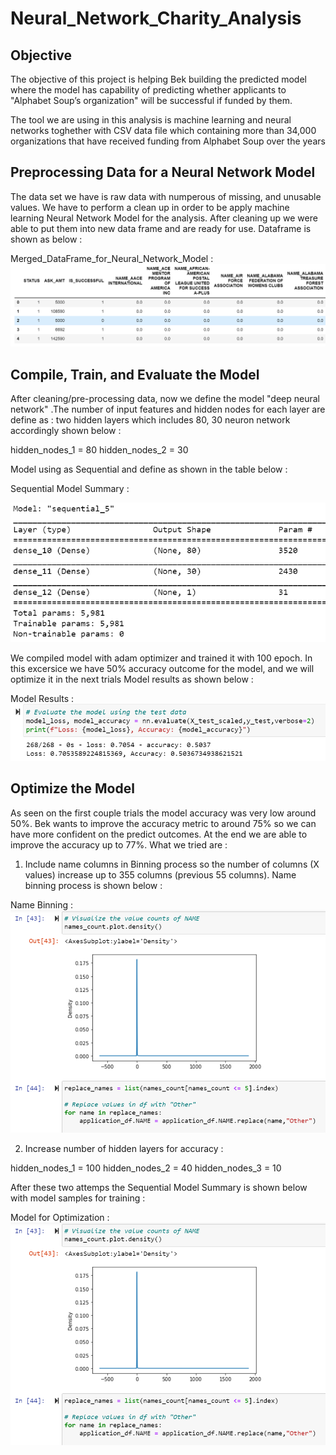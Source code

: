 # Neural_Network_Charity_Analysis

## Objective
The objective of this project is helping Bek building the predicted model where the model has capability of predicting whether applicants to "Alphabet Soup’s organization" will be successful if funded by them.

The tool we are using in this analysis is machine learning and neural networks toghether with CSV data file which containing more than 34,000 organizations that have received funding from Alphabet Soup over the years

## Preprocessing Data for a Neural Network Model

The data set we have is raw data with numperous of missing, and unusable values. We have to perform a clean up in order to be apply machine learning Neural Network Model for the analysis. After cleaning up we were able to put them into new data frame and are ready for use. Dataframe is shown as below :

Merged_DataFrame_for_Neural_Network_Model  : 
 ![alt text][Image1]
  
 [Image1]: https://github.com/ttan0408/Neural_Network_Charity_Analysis/blob/main/Merge_Dataframe.PNG "Merged_DataFrame_for_Neural_Network_Model"

## Compile, Train, and Evaluate the Model

After cleaning/pre-processing data, now we define the model "deep neural network" .The number of input features and hidden nodes for each layer are define as : two hidden layers which includes 80, 30 neuron network accordingly shown below :

hidden_nodes_1 = 80
hidden_nodes_2 = 30
 
Model using as Sequential and define as shown in the table below :

Sequential Model Summary  : 

 ![alt text][Image2]
  
 [Image2]: https://github.com/ttan0408/Neural_Network_Charity_Analysis/blob/main/Sequential_Model_Summary.PNG "Sequential Model Summary"


We compiled model with adam optimizer and trained it with 100 epoch. In this excersice we have 50% accuracy outcome for the model, and we will optimize it in the next trials
Model results as shown below :

Model Results  : 
 ![alt text][Image3]
  
 [Image3]: https://github.com/ttan0408/Neural_Network_Charity_Analysis/blob/main/First_Trained_Model.PNG "Model Results"


## Optimize the Model
As seen on the first couple trials the model accuracy was very low around 50%. Bek wants to improve the accuracy metric to around 75% so we can have more confident on the predict outcomes. At the end we are able to improve the accuracy up to 77%. What we tried are : 

1) Include name columns in Binning process so the number of columns (X values) increase up to 355 columns (previous 55 columns). Name binning process is shown below :

Name Binning  : 
 ![alt text][Image4]
  
 [Image4]: https://github.com/ttan0408/Neural_Network_Charity_Analysis/blob/main/Name_Pins.PNG "Name Binning"
 
2) Increase number of hidden layers for accuracy :

hidden_nodes_1 = 100
hidden_nodes_2 = 40
hidden_nodes_3 = 10

After these two attemps the Sequential Model Summary is shown below with model samples for training :

Model for Optimization  : 
 ![alt text][Image5]
  
 [Image5]: https://github.com/ttan0408/Neural_Network_Charity_Analysis/blob/main/Name_Pins.PNG "Model for Optimization"



